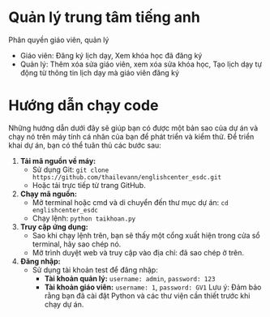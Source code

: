 # Quản lý trung tâm tiếng anh
Phân quyền giáo viên, quản lý
- Giáo viên: Đăng ký lịch dạy, Xem khóa học đã đăng ký
- Quản lý: Thêm xóa sửa giáo viên, xem xóa sửa khóa học, Tạo lịch dạy tự động từ thông tin lịch dạy mà giáo viên đăng ký
# Hướng dẫn chạy code
Những hướng dẫn dưới đây sẽ giúp bạn có được một bản sao của dự án và chạy nó trên máy tính cá nhân của bạn để phát triển và kiểm thử.
Để triển khai dự án, bạn có thể tuân thủ các bước sau:
1. **Tải mã nguồn về máy:**
   - Sử dụng Git: `git clone https://github.com/thailevann/englishcenter_esdc.git`
   - Hoặc tải trực tiếp từ trang GitHub.
2. **Chạy mã nguồn:**
   - Mở terminal hoặc cmd và di chuyển đến thư mục dự án: `cd englishcenter_esdc`
   - Chạy lệnh: `python taikhoan.py`
3. **Truy cập ứng dụng:**
   - Sao khi chạy lệnh trên, bạn sẽ thấy một cổng xuất hiện trong cửa sổ terminal, hãy sao chép nó.
   - Mở trình duyệt web và truy cập vào địa chỉ: đã sao chép ở trên.
4. **Đăng nhập:**
   - Sử dụng tài khoản test để đăng nhập:
     - **Tài khoản quản lý:** `username: admin`, `password: 123`
     - **Tài khoản giáo viên:** `username: 1`, `password: GV1`
Lưu ý: Đảm bảo rằng bạn đã cài đặt Python và các thư viện cần thiết trước khi chạy dự án.

